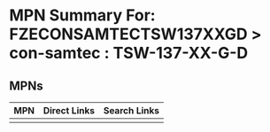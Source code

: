 



# MPN Summary For: FZECONSAMTECTSW137XXGD > con-samtec : TSW-137-XX-G-D

## MPNs
  

|MPN|Direct Links|Search Links|
| :--- | :--- | :--- |
||||
